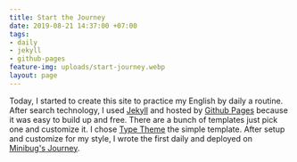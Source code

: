 ```yaml
---
title: Start the Journey
date: 2019-08-21 14:37:00 +07:00
tags:
- daily
- jekyll
- github-pages
feature-img: uploads/start-journey.webp
layout: page
---
```


Today, I started to create this site to practice my English by daily a routine. After search technology, I used [Jekyll](https://jekyllrb.com/) and hosted by [Github Pages](https://pages.github.com/) because it was easy to build up and free. There are a bunch of templates just pick one and customize it. I chose [Type Theme](https://github.com/rohanchandra/type-theme) the simple template. After setup and customize for my style, I wrote the first daily and deployed on [Minibug's Journey](https://minibugdev.github.com/me).